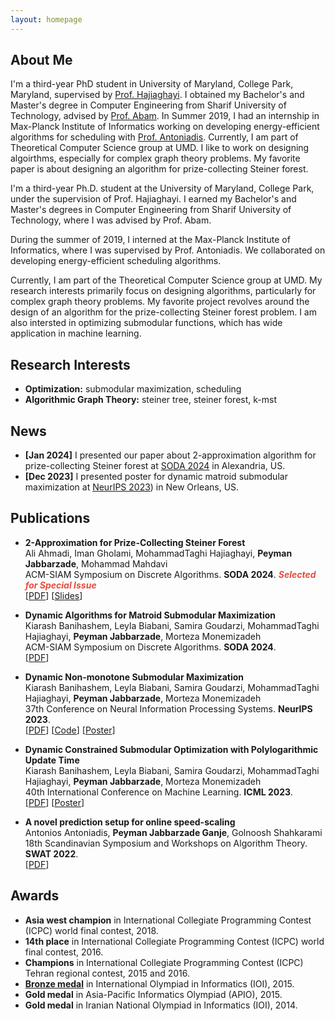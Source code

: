 ```yaml
---
layout: homepage
---
```


## About Me
  I'm a third-year PhD student in University of Maryland, College Park, Maryland, supervised by [Prof. Hajiaghayi]([https://odin.mdacc.tmc.edu/~wwang7/tutorials.html](https://www.cs.umd.edu/~hajiagha/)). I obtained my Bachelor's and Master's degree in Computer Engineering from Sharif University of Technology, advised by [Prof. Abam](https://sharif.edu/~abam/).
  In Summer 2019, I had an internship in Max-Planck Institute of Informatics working on developing energy-efficient algorithms for scheduling with [Prof. Antoniadis](https://antoniosantoniadis.github.io/).
  Currently, I am part of Theoretical Computer Science group at UMD. I like to work on designing algoirthms, especially for complex graph theory problems. My favorite paper is about designing an algorithm for prize-collecting Steiner forest.
  

  I'm a third-year Ph.D. student at the University of Maryland, College Park, under the supervision of Prof. Hajiaghayi. I earned my Bachelor's and Master's degrees in Computer Engineering from Sharif University of Technology, where I was advised by Prof. Abam.

  During the summer of 2019, I interned at the Max-Planck Institute of Informatics, where I was supervised by Prof. Antoniadis. We collaborated on developing energy-efficient scheduling algorithms.

  Currently, I am part of the Theoretical Computer Science group at UMD. My research interests primarily focus on designing algorithms, particularly for complex graph theory problems. My favorite project revolves around the design of an algorithm for the prize-collecting Steiner forest problem. I am also intersted in optimizing submodular functions, which has wide application in machine learning.

## Research Interests

- **Optimization:** submodular maximization, scheduling
- **Algorithmic Graph Theory:** steiner tree, steiner forest, k-mst

## News

- **[Jan 2024]** I presented our paper about 2-approximation algorithm for prize-collecting Steiner forest at [SODA 2024](https://www.siam.org/conferences/cm/conference/soda24) in Alexandria, US.
- **[Dec 2023]** I presented poster for dynamic matroid submodular maximization at [NeurIPS 2023](https://neurips.cc/Conferences/2023)) in New Orleans, US.

## Publications

- **2-Approximation for Prize-Collecting Steiner Forest**
  <br>
  Ali Ahmadi, Iman Gholami, MohammadTaghi Hajiaghayi, **Peyman Jabbarzade**, Mohammad Mahdavi
  <br>
  ACM-SIAM Symposium on Discrete Algorithms. **SODA 2024**. <strong><i style="color:#e74d3c">Selected for Special Issue</i></strong>
  <br>
  [[PDF](https://epubs.siam.org/doi/epdf/10.1137/1.9781611977912.25)] [[Slides](./assets/files/PCSF.pdf)] 

- **Dynamic Algorithms for Matroid Submodular Maximization**
  <br>
  Kiarash Banihashem, Leyla Biabani, Samira Goudarzi, MohammadTaghi Hajiaghayi, **Peyman Jabbarzade**, Morteza Monemizadeh
  <br>
  ACM-SIAM Symposium on Discrete Algorithms. **SODA 2024**.
  <br>
  [[PDF](https://epubs.siam.org/doi/epdf/10.1137/1.9781611977912.125)]

- **Dynamic Non-monotone Submodular Maximization**
  <br>
  Kiarash Banihashem, Leyla Biabani, Samira Goudarzi, MohammadTaghi Hajiaghayi, **Peyman Jabbarzade**, Morteza Monemizadeh
  <br>
  37th Conference on Neural Information Processing Systems. **NeurIPS 2023**.
  <br>
  [[PDF](https://openreview.net/pdf?id=0K1ZTfHZ0N)] [[Code](https://openreview.net/attachment?id=0K1ZTfHZ0N&name=supplementary_material)] [[Poster](https://neurips.cc/media/PosterPDFs/NeurIPS%202023/73065.png?t=1702419770.1895626)]

- **Dynamic Constrained Submodular Optimization with Polylogarithmic Update Time**
  <br>
  Kiarash Banihashem, Leyla Biabani, Samira Goudarzi, MohammadTaghi Hajiaghayi, **Peyman Jabbarzade**, Morteza Monemizadeh
  <br>
  40th International Conference on Machine Learning. **ICML 2023**.
  <br>
  [[PDF](https://proceedings.mlr.press/v202/banihashem23a/banihashem23a.pdf)] [[Poster](https://icml.cc/media/PosterPDFs/ICML%202023/24200.png?t=1690313136.010699)]


- **A novel prediction setup for online speed-scaling**
  <br>
  Antonios Antoniadis, **Peyman Jabbarzade Ganje**, Golnoosh Shahkarami
  <br>
  18th Scandinavian Symposium and Workshops on Algorithm Theory. **SWAT 2022**.
  <br>
  [[PDF](https://drops.dagstuhl.de/storage/00lipics/lipics-vol227-swat2022/LIPIcs.SWAT.2022.9/LIPIcs.SWAT.2022.9.pdf)]


## Awards

- **Asia west champion** in International Collegiate Programming Contest (ICPC) world final contest, 2018.
- **14th place** in International Collegiate Programming Contest (ICPC) world final contest, 2016.
- **Champions** in International Collegiate Programming Contest (ICPC) Tehran regional contest, 2015 and 2016.
- **[Bronze medal](https://stats.ioinformatics.org/people/5616)** in International Olympiad in Informatics (IOI), 2015.
- **Gold medal** in Asia-Pacific Informatics Olympiad (APIO), 2015.
- **Gold medal** in Iranian National Olympiad in Informatics (IOI), 2014.